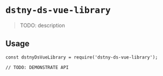 # `dstny-ds-vue-library`

> TODO: description

## Usage

```
const dstnyDsVueLibrary = require('dstny-ds-vue-library');

// TODO: DEMONSTRATE API
```
